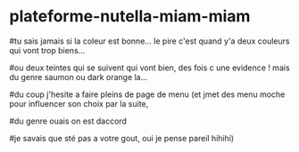 # plateforme-nutella-miam-miam

#tu sais jamais si la coleur est bonne... le pire c'est quand y'a deux couleurs qui vont trop biens...

#ou deux teintes qui se suivent qui vont bien, des fois c une evidence ! mais du genre saumon ou dark orange la...

#du coup j'hesite a faire pleins de page de menu (et jmet des menu moche pour influencer son choix par la suite,

#du genre ouais on est daccord

#je savais que sté pas a votre gout, oui je pense pareil hihihi)
